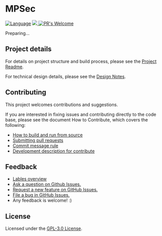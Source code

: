 # MPSec

[![Language](https://img.shields.io/badge/NaverFest-Finalist-brightgreen.svg)](https://github.com/D2CampusFest/6th)
[![](https://img.shields.io/github/issues-pr/MPSec/Dashboard.svg?colorB=orange)	](https://github.com/MPSec/Dashboard/pulls)
[![PR's Welcome](https://img.shields.io/badge/PRs%20-welcome-brightgreen.svg?colorB=yellow)](#contributing)


Preparing...


## Project details

For details on project structure and build process, please see the [Project Readme](/readme/Project_Readme.md).

For technical design details, please see the [Design Notes](/readme/Design_Readme.md).



## Contributing

This project welcomes contributions and suggestions. 

If you are interested in fixing issues and contributing directly to the code base, please see the document How to Contribute, which covers the following:

* [How to build and run from source](/readme/HowToBuild.md)
* [Submitting pull requests](/readme/PullRequest.md)
* [Commit message rule](/readme/CommitMessageRule.md)
* [Development description for contribute](/readme/Dev.md)




## Feedback

* [Lables overview](https://github.com/MPSec/Dashboard/labels)
* [Ask a question on Github Issues.](https://github.com/MPSec/Dashboard/issues?utf8=%E2%9C%93&q=is%3Aopen+is%3Aissue+label%3Aquestion)
* [Request a new feature on GitHub Issues.](https://github.com/MPSec/Dashboard/issues?utf8=%E2%9C%93&q=is%3Aopen+is%3Aissue+label%3Aenhancement)
* [File a bug in GitHub Issues.](https://github.com/MPSec/Dashboard/issues?utf8=%E2%9C%93&q=is%3Aopen+is%3Aissue+label%3Abug)
* Any feedback is welcome! :)


## License

Licensed under the [GPL-3.0 License](/LICENSE).

